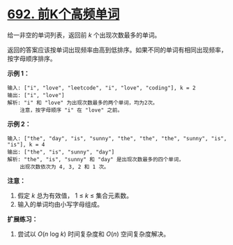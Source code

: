 # [692. 前K个高频单词](https://leetcode-cn.com/problems/top-k-frequent-words/)

给一非空的单词列表，返回前 *k* 个出现次数最多的单词。

返回的答案应该按单词出现频率由高到低排序。如果不同的单词有相同出现频率，按字母顺序排序。

**示例 1：**

```
输入: ["i", "love", "leetcode", "i", "love", "coding"], k = 2
输出: ["i", "love"]
解析: "i" 和 "love" 为出现次数最多的两个单词，均为2次。
    注意，按字母顺序 "i" 在 "love" 之前。
```

 

**示例 2：**

```
输入: ["the", "day", "is", "sunny", "the", "the", "the", "sunny", "is", "is"], k = 4
输出: ["the", "is", "sunny", "day"]
解析: "the", "is", "sunny" 和 "day" 是出现次数最多的四个单词，
    出现次数依次为 4, 3, 2 和 1 次。
```

 

**注意：**

1. 假定 *k* 总为有效值， 1 ≤ *k* ≤ 集合元素数。
2. 输入的单词均由小写字母组成。

 

**扩展练习：**

1. 尝试以 *O*(*n* log *k*) 时间复杂度和 *O*(*n*) 空间复杂度解决。

